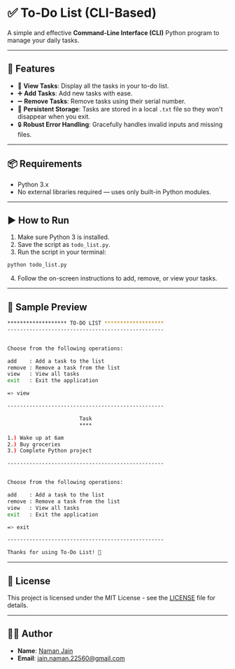 # ✅ To-Do List (CLI-Based)

A simple and effective **Command-Line Interface (CLI)** Python program to manage your daily tasks.

---

## 🚀 Features

- 📄 **View Tasks**: Display all the tasks in your to-do list.
- ➕ **Add Tasks**: Add new tasks with ease.
- ➖ **Remove Tasks**: Remove tasks using their serial number.
- 💾 **Persistent Storage**: Tasks are stored in a local `.txt` file so they won't disappear when you exit.
- 🔒 **Robust Error Handling**: Gracefully handles invalid inputs and missing files.

---

## 📦 Requirements

- Python 3.x  
- No external libraries required — uses only built-in Python modules.

---

## ▶️ How to Run

1. Make sure Python 3 is installed.
2. Save the script as `todo_list.py`.
3. Run the script in your terminal:

```bash
python todo_list.py
```
4. Follow the on-screen instructions to add, remove, or view your tasks.

---

## 🧠 Sample Preview
```bash
******************* TO-DO LIST *******************
--------------------------------------------------


Choose from the following operations:

add    : Add a task to the list
remove : Remove a task from the list
view   : View all tasks
exit   : Exit the application

=> view

--------------------------------------------------

                       Task
                       ****

1.) Wake up at 6am
2.) Buy groceries
3.) Complete Python project

--------------------------------------------------


Choose from the following operations:

add    : Add a task to the list
remove : Remove a task from the list
view   : View all tasks
exit   : Exit the application

=> exit

--------------------------------------------------

Thanks for using To-Do List! 👋
```

---

## 📜 License
This project is licensed under the MIT License - see the [LICENSE](../LICENSE.txt) file for details.

---

## 👨‍💻 Author
- **Name**: [Naman Jain](https://github.com/Naman-Jain-2256)
- **Email**: [jain.naman.22560@gmail.com](mailto:jain.naman.22560@gmail.com)